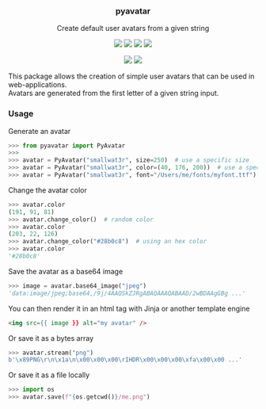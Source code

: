 <h3 align="center">pyavatar</h3>
<p align="center">Create default user avatars from a given string</p>

<p align="center">
  <img src="https://raw.githubusercontent.com/smallwat3r/pyavatar/blob/master/ext/1.png" />
  <img src="https://raw.githubusercontent.com/smallwat3r/pyavatar/blob/master/ext/2.png" />
  <img src="https://raw.githubusercontent.com/smallwat3r/pyavatar/blob/master/ext/3.png" />
  <img src="https://raw.githubusercontent.com/smallwat3r/pyavatar/blob/master/ext/4.png" />
</p>

<p align="center">
  <a href="https://travis-ci.com/smallwat3r/pyavatar" rel="nofollow"><img src="https://travis-ci.com/smallwat3r/pyavatar.svg?branch=master" style="max-width:100%;"></a>
  <a href="https://codecov.io/gh/smallwat3r/pyavatar" rel="nofollow"><img src="https://codecov.io/gh/smallwat3r/pyavatar/branch/master/graph/badge.svg" style="max-width:100%;"></a>
</p>

This package allows the creation of simple user avatars that can be 
used in web-applications.  
Avatars are generated from the first letter of a given string input.  

### Usage  

Generate an avatar  
```python
>>> from pyavatar import PyAvatar
>>>
>>> avatar = PyAvatar("smallwat3r", size=250)  # use a specific size
>>> avatar = PyAvatar("smallwat3r", color=(40, 176, 200))  # use a specific color
>>> avatar = PyAvatar("smallwat3r", font="/Users/me/fonts/myfont.ttf")  # use a specific font
```

Change the avatar color
```python
>>> avatar.color
(191, 91, 81)
>>> avatar.change_color()  # random color
>>> avatar.color
(203, 22, 126) 
>>> avatar.change_color("#28b0c8")  # using an hex color
>>> avatar.color
'#28b0c8'
```

Save the avatar as a base64 image
```python
>>> image = avatar.base64_image("jpeg")
'data:image/jpeg;base64,/9j/4AAQSkZJRgABAQAAAQABAAD/2wBDAAgGBg ...'
```

You can then render it in an html tag with Jinja or another template engine
```html
<img src={{ image }} alt="my avatar" />
```

Or save it as a bytes array
```python
>>> avatar.stream("png")
b'\x89PNG\r\n\x1a\n\x00\x00\x00\rIHDR\x00\x00\x00\xfa\x00\x00 ...'
```

Or save it as a file locally
```python
>>> import os
>>> avatar.save(f"{os.getcwd()}/me.png")
```
